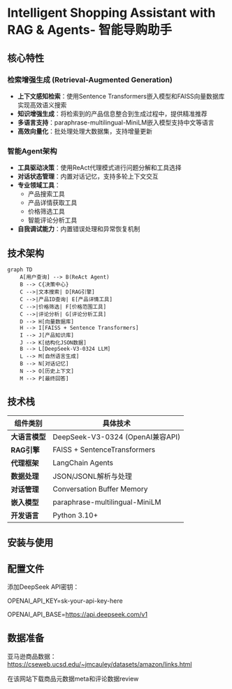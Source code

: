 # Intelligent Shopping Assistant with RAG & Agents- 智能导购助手







##  核心特性

###  **检索增强生成 (Retrieval-Augmented Generation)**
- **上下文感知检索**：使用Sentence Transformers嵌入模型和FAISS向量数据库实现高效语义搜索
- **知识增强生成**：将检索到的产品信息整合到生成过程中，提供精准推荐
- **多语言支持**：paraphrase-multilingual-MiniLM嵌入模型支持中文等语言
- **高效向量化**：批处理处理大数据集，支持增量更新

###  **智能Agent架构**
- **工具驱动决策**：使用ReAct代理模式进行问题分解和工具选择
- **对话状态管理**：内置对话记忆，支持多轮上下文交互
- **专业领域工具**：
  -  产品搜索工具
  -  产品详情获取工具
  -  价格筛选工具
  -  智能评论分析工具
- **自我调试能力**：内置错误处理和异常恢复机制

##  技术架构

```mermaid
graph TD
    A[用户查询] --> B(ReAct Agent)
    B --> C{决策中心}
    C -->|文本搜索| D[RAG引擎]
    C -->|产品ID查询| E[产品详情工具]
    C -->|价格筛选| F[价格范围工具]
    C -->|评论分析| G[评论分析工具]
    D --> H[向量数据库]
    H --> I[FAISS + Sentence Transformers]
    I --> J[产品知识库]
    J --> K[结构化JSON数据]
    B --> L[DeepSeek-V3-0324 LLM]
    L --> M[自然语言生成]
    B --> N[对话记忆]
    N --> O[历史上下文]
    M --> P[最终回答]
```

##  技术栈

| 组件类别       | 具体技术                          |
|----------------|-----------------------------------|
| **大语言模型** | DeepSeek-V3-0324 (OpenAI兼容API)  |
| **RAG引擎**    | FAISS + SentenceTransformers     |
| **代理框架**   | LangChain Agents                  |
| **数据处理**   | JSON/JSONL解析与处理              |
| **对话管理**   | Conversation Buffer Memory        |
| **嵌入模型**   | paraphrase-multilingual-MiniLM   |
| **开发语言**   | Python 3.10+                      |

##  安装与使用

## 配置文件
添加DeepSeek API密钥：

OPENAI_API_KEY=sk-your-api-key-here

OPENAI_API_BASE=https://api.deepseek.com/v1


## 数据准备
亚马逊商品数据：https://cseweb.ucsd.edu/~jmcauley/datasets/amazon/links.html

在该网站下载商品元数据meta和评论数据review



